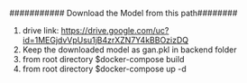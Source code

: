 ########### Download the Model from this path########
1. drive link: https://drive.google.com/uc?id=1MEGjdvVpUsu1jB4zrXZN7Y4kBBOzizDQ
2. Keep the downloaded model as gan.pkl in backend folder
3. from root directory $docker-compose build
4. from root directory $docker-compose up -d

